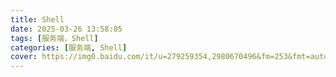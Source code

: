 ```yaml
---
title: Shell
date: 2025-03-26 13:58:05
tags: [服务端，Shell]
categories: [服务端, Shell]
cover: https://img0.baidu.com/it/u=279259354,2980670496&fm=253&fmt=auto&app=138&f=JPEG?w=1387&h=500
---
```

